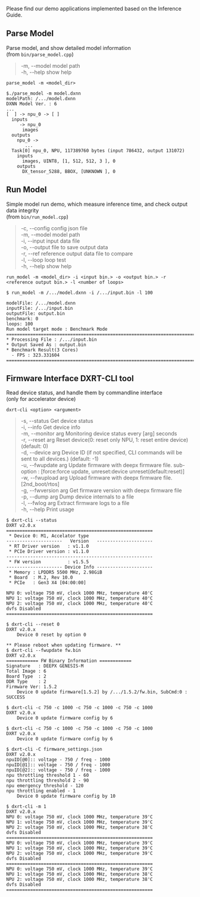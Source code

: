 Please find our demo applications implemented based on the Inference Guide.
## Parse Model
Parse model, and show detailed model information  
(from `bin/parse_model.cpp`)  
>  -m, --model     model path  
>  -h, --help      show help  
```
parse_model -m <model_dir>
```
```
$./parse_model -m model.dxnn
modelPath: /.../model.dxnn
DXNN Model Ver. : 6
...
[  ] -> npu_0 -> [ ]
  inputs
     -> npu_0
      images
  outputs
    npu_0 ->
       ...
  Task[0] npu_0, NPU, 117389760 bytes (input 786432, output 131072)
    inputs
      images, UINT8, [1, 512, 512, 3 ], 0
    outputs
      DX_tensor_5288, BBOX, [UNKNOWN ], 0
```
## Run Model
Simple model run demo, which measure inference time, and check output data integrity  
(from `bin/run_model.cpp`)  
>  -c, --config    config json file  
>  -m, --model     model path  
>  -i, --input     input data file  
>  -o, --output    file to save output data  
>  -r, --ref       reference output data file to compare  
>  -l, --loop      loop test  
>  -h, --help      show help  
```
run_model -m <model_dir> -i <input bin.> -o <output bin.> -r <reference output bin.> -l <number of loops>
```
```
$ run_model -m /.../model.dxnn -i /.../input.bin -l 100

modelFile: /.../model.dxnn
inputFile: /.../input.bin
outputFile: output.bin
benchmark: 0
loops: 100
Run model target mode : Benchmark Mode
============================================================================================
* Processing File : /.../input.bin
* Output Saved As : output.bin
* Benchmark Result(3 Cores)
  - FPS : 323.331604
============================================================================================
```
## Firmware Interface DXRT-CLI tool  
Read device status, and handle them by commandline interface  
(only for accelerator device)  

```
dxrt-cli <option> <argument>
```
> -s, --status             Get device status  
> -i, --info               Get device info  
> -m, --monitor arg        Monitoring device status every [arg] seconds  
> -r, --reset arg          Reset device(0: reset only NPU, 1: reset entire device) (default: 0)  
> -d, --device arg         Device ID (if not specified, CLI commands will be sent to all devices.) (default: -1)  
> -u, --fwupdate arg       Update firmware with deepx firmware file. sub-option : [force:force update, unreset:device unreset(default:reset)]  
> -w, --fwupload arg       Upload firmware with deepx firmware file.[2nd_boot/rtos]  
> -g, --fwversion arg      Get firmware version with deepx firmware file  
> -p, --dump arg           Dump device internals to a file  
> -l, --fwlog arg          Extract firmware logs to a file  
> -h, --help               Print usage  

```
$ dxrt-cli --status
DXRT v2.0.x
=======================================================
 * Device 0: M1, Accelator type
---------------------   Version   ---------------------
 * RT Driver version   : v1.1.0
 * PCIe Driver version : v1.1.0
-------------------------------------------------------
 * FW version          : v1.5.5
--------------------- Device Info ---------------------
 * Memory : LPDDR5 5500 MHz, 2.98GiB
 * Board  : M.2, Rev 10.0
 * PCIe   : Gen3 X4 [04:00:00]

NPU 0: voltage 750 mV, clock 1000 MHz, temperature 40'C
NPU 1: voltage 750 mV, clock 1000 MHz, temperature 40'C
NPU 2: voltage 750 mV, clock 1000 MHz, temperature 40'C
dvfs Disabled
=======================================================
```
```
$ dxrt-cli --reset 0
DXRT v2.0.x
    Device 0 reset by option 0
```
```
** Please reboot when updating firmware. **
$ dxrt-cli --fwupdate fw.bin
DXRT v2.0.x
============ FW Binary Information ============
Signature   : DEEPX GENESIS-M
Total Image : 6
Board Type  : 2
DDR Type    : 2
Firmware Ver: 1.5.2
    Device 0 update firmware[1.5.2] by /.../1.5.2/fw.bin, SubCmd:0 : SUCCESS
```
```
$ dxrt-cli -c 750 -c 1000 -c 750 -c 1000 -c 750 -c 1000
DXRT v2.0.x
    Device 0 update firmware config by 6
```
```
$ dxrt-cli -c 750 -c 1000 -c 750 -c 1000 -c 750 -c 1000
DXRT v2.0.x
    Device 0 update firmware config by 6
```
```
$ dxrt-cli -C firmware_settings.json
DXRT v2.0.x
npuID[@0]:: voltage - 750 / freq - 1000
npuID[@1]:: voltage - 750 / freq - 1000
npuID[@2]:: voltage - 750 / freq - 1000
npu throttling threshold 1 - 60
npu throttling threshold 2 - 90
npu emergency threshold - 120
npu throttling enabled - 1
    Device 0 update firmware config by 10
```
```
$ dxrt-cli -m 1
DXRT v2.0.x
NPU 0: voltage 750 mV, clock 1000 MHz, temperature 39'C
NPU 1: voltage 750 mV, clock 1000 MHz, temperature 39'C
NPU 2: voltage 750 mV, clock 1000 MHz, temperature 38'C
dvfs Disabled
=======================================================
NPU 0: voltage 750 mV, clock 1000 MHz, temperature 39'C
NPU 1: voltage 750 mV, clock 1000 MHz, temperature 39'C
NPU 2: voltage 750 mV, clock 1000 MHz, temperature 39'C
dvfs Disabled
=======================================================
NPU 0: voltage 750 mV, clock 1000 MHz, temperature 39'C
NPU 1: voltage 750 mV, clock 1000 MHz, temperature 38'C
NPU 2: voltage 750 mV, clock 1000 MHz, temperature 38'C
dvfs Disabled
=======================================================
```
